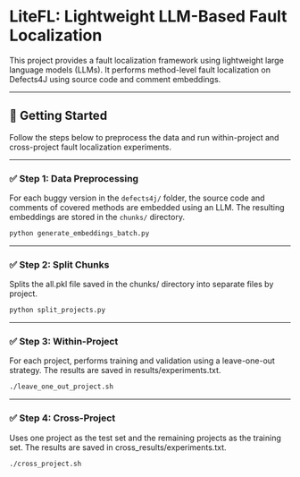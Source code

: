 # LiteFL: Lightweight LLM-Based Fault Localization

This project provides a fault localization framework using lightweight large language models (LLMs). It performs method-level fault localization on Defects4J using source code and comment embeddings.

---

## 🚀 Getting Started

Follow the steps below to preprocess the data and run within-project and cross-project fault localization experiments.

---

### ✅ Step 1: Data Preprocessing 

For each buggy version in the `defects4j/` folder, the source code and comments of covered methods are embedded using an LLM. The resulting embeddings are stored in the `chunks/` directory.

```bash
python generate_embeddings_batch.py
```

---

### ✅ Step 2: Split Chunks

Splits the all.pkl file saved in the chunks/ directory into separate files by project.

```bash
python split_projects.py
```
---

### ✅ Step 3:  Within-Project

For each project, performs training and validation using a leave-one-out strategy.
The results are saved in results/experiments.txt.

```bash
./leave_one_out_project.sh
```

---

### ✅ Step 4: Cross-Project
 
Uses one project as the test set and the remaining projects as the training set.
The results are saved in cross_results/experiments.txt.

```bash
./cross_project.sh
```
